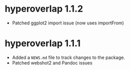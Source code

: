 # hyperoverlap 1.1.2

* Patched ggplot2 import issue (now uses importFrom)

# hyperoverlap 1.1.1

* Added a `NEWS.md` file to track changes to the package.
* Patched webshot2 and Pandoc issues
